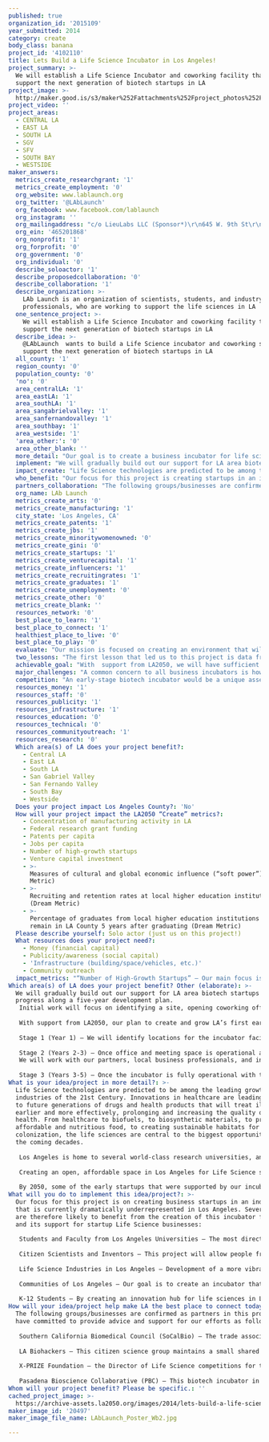 ```yaml
---
published: true
organization_id: '2015109'
year_submitted: 2014
category: create
body_class: banana
project_id: '4102110'
title: Lets Build a Life Science Incubator in Los Angeles!
project_summary: >-
  We will establish a Life Science Incubator and coworking facility that will
  support the next generation of biotech startups in LA
project_image: >-
  http://maker.good.is/s3/maker%252Fattachments%252Fproject_photos%252Fimages%252F20497%252Fdisplay%252FLAbLaunch_Poster_Wb2.jpg=c570x385
project_video: ''
project_areas:
  - CENTRAL LA
  - EAST LA
  - SOUTH LA
  - SGV
  - SFV
  - SOUTH BAY
  - WESTSIDE
maker_answers:
  metrics_create_researchgrant: '1'
  metrics_create_employment: '0'
  org_website: www.lablaunch.org
  org_twitter: '@LAbLaunch'
  org_facebook: www.facebook.com/lablaunch
  org_instagram: ''
  org_mailingaddress: "c/o LieuLabs LLC (Sponsor*)\r\n645 W. 9th St\r\n#110-244\r\nLos Angeles CA 90015\r\n\r\n*LAb Launch is in the process of incorporating as a 501(c)(3) non-profit organization. LieuLabs LLC has agreed to sponsor our application while we complete this process."
  org_ein: '465201868'
  org_nonprofit: '1'
  org_forprofit: '0'
  org_government: '0'
  org_individual: '0'
  describe_soloactor: '1'
  describe_proposedcollaboration: '0'
  describe_collaboration: '1'
  describe_organization: >-
    LAb Launch is an organization of scientists, students, and industry
    professionals, who are working to support the life sciences in LA
  one_sentence_project: >-
    We will establish a Life Science Incubator and coworking facility that will
    support the next generation of biotech startups in LA
  describe_idea: >-
    @LAbLaunch  wants to build a Life Science incubator and coworking space to
    support the next generation of biotech startups in LA
  all_county: '1'
  region_county: '0'
  population_county: '0'
  'no': '0'
  area_centralLA: '1'
  area_eastLA: '1'
  area_southLA: '1'
  area_sangabrielvalley: '1'
  area_sanfernandovalley: '1'
  area_southbay: '1'
  area_westside: '1'
  'area_other:': '0'
  area_other_blank: ''
  more_detail: "Our goal is to create a business incubator for life science-themed startups. We plan to create a co-working space that provides affordable research space, offices, and business support to the scientist entrepreneurs of LA.\r\n\r\nWith support from LA2050, we will create and grow a startup incubator that is tailored to the specific needs of the Life Science industry. This facility will offer affordable, high-quality lab space for research, as well as traditional Office-and-Internet business incubation space. We also aim to provide technical and financial support to biotech startups to ensure that they remain in Los Angeles to create jobs and grow our local high-tech economy. \r\n"
  implement: "We will gradually build out our support for LA area biotech startups as we progress along a five-year development plan. Initial work will focus on identifying a site, opening coworking office and laboratory space, and leveraging further support to reach our goals from philanthropy, investments, and professional services. \r\nAs this project develops and grows the number and diversity of tenant companies, we plan to develop more hands-on support to new Life Tech businesses in the form of business acceleration and investment opportunities through our partners. \r\n\r\nWith support from LA2050, our outline plan to create and grow LA’s first early-stage Life Science incubator is as follows:\r\n\r\nStage 1 (Year 1)  – We will identify locations for the incubator facility, and begin working with developers on a plan for the coworking space. At first, we will concentrate on opening office-style incubation space that can be ready to rent within one year of initial funding. This will allow us to welcome our first batch of startups from Digital Health and other virtual biotech spaces. Following office space, we will prioritize making shared meeting space available for local science education, citizen science groups, biotech investor networking, and other community-building purposes for the Life Science industry. \r\n\r\nStage 2 (Years 2-3) – Once office and meeting space is operational and generating facility income through tenancy, we will focus on opening “wet lab” research space (8,000-10,000 square feet), allowing the first biological research-intensive tenants to start up in the incubator. In addition to shared equipment and space, the incubator facility will provide services such as group purchasing, warehousing, and storage, to support the tenant companies and allow them to minimize their costs during their early-stage growth. We will also work with our partners, local business professionals, and investors to create a business accelerator program that will provide investment and support for new high-growth Life Science businesses in LA.\r\n\r\nStage 3 (Years 3-5) – Once the incubator is fully operational with tenant companies, we will focus on growing the base of tenant companies with a goal of expanding operations to a permanent facility (40,000+ square feet) this is designed specifically to house a growing number of startup businesses, provide quality training and education space, and a hub for investment and business startup activity for Life Sciences in Los Angeles.\r\n"
  impact_create: "Life Science technologies are predicted to be among the leading growth industries of the 21st Century. Innovations in healthcare are leading the way to future generations of drugs and health products that will treat illnesses earlier and more effectively, prolonging and increasing the quality of human health. From healthcare to biofuels, to biosynthetic materials, to providing affordable and nutritious food, to creating sustainable habitats for space colonization, the life sciences are central to the opportunities of the coming decades.\r\n\r\nLos Angeles is home to several world-class research universities, and thousands of talented young scientists. The Los Angeles metropolitan area is consistently among the top 5 employers in all categories of the Life Sciences nationwide. \r\nHowever, there is no entry-level business incubation space for biotech startups, and the few facilities that exist for more mature, growth-stage companies are consistently at or near full capacity. As a result, many scientists and inventors from Los Angeles are moving to other areas that are perceived as more supportive, such as San Francisco and San Diego, to start their biotech businesses.\r\n\r\nCreating an open, affordable space in Los Angeles for Life Science startups, along with business support and access to investors and advisers, is essential to stop and reverse this trend. Our facility will allow research discoveries from Los Angeles’ universities to stay in LA, grow into successful businesses, employ staff from the LA area, and lay down a strong foundation for the economy of the 21st Century. \r\n\r\nBy 2050, some of the early startups that were supported by our incubator will have grown into large, successful businesses, employing thousands of people across Los Angeles. The Founders of these successful companies will become the next generation of investors, as they use the profits from their success to invest capital into the next generation of innovation. Through this community of innovators in Life Sciences, we will be able to anchor a self-sustaining cycle of success and innovation in biotechnology, here in Los Angeles.\r\n"
  who_benefit: "Our focus for this project is creating startups in an industry that is currently dramatically underrepresented in Los Angeles. Several groups are therefore likely to benefit from the creation of this incubator facility and its support for Life Science startups:\r\n\r\nStudents and Faculty from Los Angeles Universities – The most direct and immediate benefit will be to the scientists and trainees of our area’s many institutions of higher learning. Innovators from our local universities and colleges will be able to access facilities and support to create businesses from their technologies, without leaving the area. Our open meeting space will allow for better networking with other scientists from across LA, as well as investors, business partners, and grantmakers.\r\n\r\nCitizen Scientists and Inventors – This project will allow people from across the LA area to access scientific expertise, technical advice, and professional networks to assist them in developing their ideas into practical technologies. As a central location for the life sciences in LA, individuals with limited knowledge of the industry will have access to collaborations and partnership with seasoned professionals and experts under the same roof.\r\n\r\nLife Science Industries in Los Angeles – Development of a more vibrant and productive biotech startup environment in Los Angeles would diminish the attraction of rival cities for LA’s startups. As a result, the industry as a whole would benefit in LA, with more jobs being created locally by the startup businesses, providing a broader and deeper pool of professional opportunities for biotech professionals in our area.\r\n\r\nCommunities of Los Angeles  – Our goal is to create an incubator that will allow a large number of biotech startups to be successful and grow locally. As these companies grow, they will need staff – a key feature of biotech is that it requires technical precision and adherence to strict safety protocols. In other words - biotech needs skilled labor: investment in the life sciences will create well-paying, professional jobs that will help reinvigorate our middle class.\r\n\r\nK-12 Students  – By creating an innovation hub for life sciences in LA, we also provide a central repository of local expertise for our industry. Meeting space(s) will be available for teaching, training, and other educational activities. Our coworking space will enable high-achieving students to safely perform research projects that school facilities cannot support."
  partners_collaboration: "The following groups/businesses are confirmed as partners in this project, and have committed to provide advice and support for our efforts as follows:\r\n\r\nSouthern California Biomedical Council (SoCalBio) – The trade association for life sciences in Southern California will provide access to investors and professional services for the startups launched through our incubator. Their regular investors’ events will provide a venue for our tenant companies to pitch their businesses and raise capital, as well as network with other industry professionals. The development of an incubator with coworking and open meeting space will provide groups such as SoCalBio dedicated biotech-themed space to hold meetings and events for industry and investors.\r\n\r\nLA Biohackers –  This citizen science group maintains a small shared laboratory space in downtown LA for small-scale experiments and group projects. The creation of a permanent biotech startup incubator would provide space for growth of their technologies and discoveries, as well as a venue for them to develop public open-access classes in biotechnology – an activity that they are currently unable to perform due to space constraints in their current location. Our partnership with the LA Biohackers will provide community outreach and independent development of public-centered education programs, while providing independent innovators with a permanent home in Los Angeles to grow their technologies into sustainable businesses.\r\n\r\nPasadena Bioscience Collaborative – This life science incubator in Pasadena currently supports 18 companies across three separate locations. The PBC will offer us experienced advice about running a life science incubator, and access to an existing base of investors and supporters of the Life Sciences industry from the San Gabriel Valley. Our collaboration will be mutually beneficial by expanding available space for startups, providing a link between the LA Basin and San Gabriel Valley biotech communities, and enhancing access between innovators and investors across the LA region.\r\n\r\nX-PRIZE Foundation – the Sr. Director of Life Science competitions for the X-PRIZE Foundation is a co-founder of this project. Our partnership will create access to publicity and competition opportunities for LA biotech startups and innovators, and our coworking space and incubator facility  will form a central role in the area’s responses to new X-Prize challenges in the Life Sciences.\r\n"
  org_name: LAb Launch
  metrics_create_arts: '0'
  metrics_create_manufacturing: '1'
  city_state: 'Los Angeles, CA'
  metrics_create_patents: '1'
  metrics_create_jbs: '1'
  metrics_create_minoritywomenowned: '0'
  metrics_create_gini: '0'
  metrics_create_startups: '1'
  metrics_create_venturecapital: '1'
  metrics_create_influencers: '1'
  metrics_create_recruitingrates: '1'
  metrics_create_graduates: '1'
  metrics_create_unemployment: '0'
  metrics_create_other: '0'
  metrics_create_blank: ''
  resources_network: '0'
  best_place_to_learn: '1'
  best_place_to_connect: '1'
  healthiest_place_to_live: '0'
  best_place_to_play: '0'
  evaluate: "Our mission is focused on creating an environment that will foster the creation of high-growth startup businesses. Our metrics of success will therefore be focused both on the success of the incubator facility itself, and on the success of the incubator’s startup tenants.\r\n\r\nSpecifically, we aim to collect and measure the following metrics to evaluate our success:\r\n\r\n1)\tNumber of Startups launched.\r\n2)\tNumber of LA area jobs created by a) our facility b) our tenant startups\r\n3)\tTotal Private Investment in a) our facility b) our tenant startups\r\n4)\tTotal Public Funding (i.e. State/Federal Research Grants) in a) our facility b) our tenant startups\r\n5)\tPublic valuation of companies that have graduated from our incubator\r\n"
  two_lessons: "The first lesson that led us to this project is data from the Life Sciences industry itself: Los Angeles is one of the top 5 cities in the USA by employment for the life science industry, but lags well behind other cities that have smaller biotech footprints, including San Francisco, San Diego, and Boston, in terms of entrepreneurial activity. The reason for this is that, although these other cities have smaller overall biotech workforces, they have both facilities to incubate early-stage startup businesses, and an activist investor community in the life sciences – made up primarily of individuals who were once themselves startup entrepreneurs in those cities. \r\n\r\nWe learned that if Los Angeles is to lead the world in biotech, then we need to create a supportive community for life science entrepreneurs here in LA.\r\n\r\nThe second factor that has guided us is the trend of urban development in Los Angeles.  Collaboration is key to innovation, but due to its sprawling nature, Los Angeles has historically suffered from a lack of interaction between its institutions of higher education and research. We view the development of rapid transit across LA as a game-changer in this regard; the growing light rail system will soon connect the major research universities and research institutions in Pasadena/SGV (CalTech, City of Hope), East LA (CSULA, USC-HSC), Downtown (USC), the Westside (UCLA),  and South Bay (UCLA-Harbor, CSULB). As this system develops, it creates opportunities for easier access to facilities and people in these centers for collaborators from across LA. We envision that a coworking incubator space in the general area of downtown LA will serve as a hub to link together all of the LA centers of excellence, and drive collaborative innovation across the region.\r\n"
  achievable_goal: "With  support from LA2050, we will have sufficient startup capital to begin moving forward on this project. We will be able to employ an initial staff to begin the first stage of our project plan. The specific goals for this one-year initial program are:\r\n\r\n1)\tIdentify and rent a temporary coworking office space for “digital health” and other “virtual biotech” tenants to establish incubator activity, and begin assisting startups in this space.\r\n2)\tIdentify a site for a permanent incubator facility with research labs. Partner with developers & investors to begin the process of planning renovation & construction.\r\n3)\tBring together a network of investors & advisers that will commit to supporting the incubator and its tenant startups going forward. Work with partners to establish an investment fund or angel group that will be available to provide intimate business growth support (i.e. an accelerator program) and investment to the biotech startups in our incubator.\r\n\r\nWith $100,000 in startup funding from the LA2050 competition, we believe that these aims are very achievable for our project. A key focus for our team will be to build on this award by reaching out to the broader philanthropic community, industry partners, and State/Federal grant agencies for further funding. With a professional staff and publicity created by the LA2050 competition, we believe that we can leverage a substantial amount of funding that will be necessary to drive this project to full completion.\r\n"
  major_challenges: "A common concern to all business incubators is how the incubator itself can be self-sustaining, while offering high-level service to its tenants. Businesses that have been successful in this space share two key characteristics: they have support from the local community, and strong links to active and involved investors. \r\n\r\nWe plan to work with a broad network of advisors from both public and private sectors, local investment groups and institutes of higher learning. We intend to provide high-quality support to life science startups in LA, wherever they come from, and whatever their path to the market. Therefore, we will work with our partners across the region to identify opportunities for the development of our companies, while being mindful of the differing needs of the various communities we will serve.\r\n\r\nBy developing an investor-led accelerator program, and/or seed fund as the final stage of our multi-year strategy, we intend to create a long-term, sustainable endeavor through equity investments in our most promising startups. Income generated through these investments will form the basis of long-term sustainability for our activities in Life Science incubation.\r\n"
  competition: "An early-stage biotech incubator would be a unique asset in Los Angeles. \r\n\r\nSimilar entities already exist in the Bay Area (QB3, Berkeley BioLabs) and San Diego (BioTech and Beyond, Janssen Labs).\r\n\r\nA key advisor for our group is an incubator in Pasadena (Pasadena Bioscience Collaborative) that caters to growth-stage startup companies: i.e. those that already have seed funding and a clear business growth strategy. We are also partnering with LA Biohackers, a citizen science group. LA Biohackers maintains a small coworking lab, but does not have the facilities necessary to further develop and commercialize their innovations. A facility such as we are proposing would be necessary for their members to take the next step in turning a discovery into a product that investors would be willing to help develop.\r\n\r\nA biotech incubator that focuses on early-stage companies, with coworking space and shared equipment, therefore fills a gap that exists between the work of academic and citizen scientists in LA, and the availability of space and funding to commercialize their ideas. \r\n"
  resources_money: '1'
  resources_staff: '0'
  resources_publicity: '1'
  resources_infrastructure: '1'
  resources_education: '0'
  resources_technical: '0'
  resources_communityoutreach: '1'
  resources_research: '0'
  Which area(s) of LA does your project benefit?:
    - Central LA
    - East LA
    - South LA
    - San Gabriel Valley
    - San Fernando Valley
    - South Bay
    - Westside
  Does your project impact Los Angeles County?: 'No'
  How will your project impact the LA2050 “Create” metrics?:
    - Concentration of manufacturing activity in LA
    - Federal research grant funding
    - Patents per capita
    - Jobs per capita
    - Number of high-growth startups
    - Venture capital investment
    - >-
      Measures of cultural and global economic influence (“soft power”) (Dream
      Metric)
    - >-
      Recruiting and retention rates at local higher education institutions
      (Dream Metric)
    - >-
      Percentage of graduates from local higher education institutions that
      remain in LA County 5 years after graduating (Dream Metric)
  Please describe yourself: Solo actor (just us on this project!)
  What resources does your project need?:
    - Money (financial capital)
    - Publicity/awareness (social capital)
    - 'Infrastructure (building/space/vehicles, etc.)'
    - Community outreach
  impact_metrics: "“Number of High-Growth Startups” – Our main focus is to create high-growth startups. The life science industry is one of the fastest-growing and most innovative industries of the 21st Century. We aim to make Los Angeles the center of this growth.\r\n\r\n“Jobs per Capita” – In addition to jobs created directly by our incubator facility, our startup tenants, and businesses graduating from the incubator will need to hire staff from the Los Angeles area as they expand and grow.\r\n\r\n“Patents per Capita” – By providing a venue for life science startups to incubate and grow locally, more discoveries, patents and other intellectual property assets will be created, and remain in the LA area.\r\n\r\n“Venture Capital Investment” – A key long-term goal for our facility is to host an investment group, or an acceleration fund, to support and develop our tenant companies. The attractiveness of a biotech industry-focused facility and its resident community of innovative life scientists will create new opportunities for Venture Capital to invest in LA-based biotech startups and people.\r\n\r\n“Federal Research Grant Funding” – Our facility will provide the support and shared equipment necessary to allow startups to apply for Federal R&D Awards, such as SBIR/STTR small business grants from the National Institutes of Health. \r\n\r\n“Concentration of Manufacturing Activity in LA” – As life science startups become established in our incubator, they will need to hire staff and build manufacturing facilities to actually make their products. By keeping these young companies in the LA region during their incubation phase, they are far more likely to stay in the area as they grow and expand.\r\n\r\n“Recruiting and Retention Rates at Local Higher Ed.” – Students increasingly look at institutions of higher education with an eye on opportunities to start their own company post-graduation. The presence of a supportive incubator facility and community of scientist-innovators will be a powerful new draw to students for our local Universities.\r\n\r\n“Percentage of Grads from Local Higher Ed. Remaining in LA 5Yrs Post-Grad.” – By building a life science incubator in LA, we will allow entrepreneurial life scientists to found their startups here in LA, rather than move to San Francisco/San Diego, where there are already such facilities to support their businesses. This incubator will allow LA to retain more of its best students in the life science after graduation at local institutions.\r\n"
Which area(s) of LA does your project benefit? Other (elaborate): >-
  We will gradually build out our support for LA area biotech startups as we
  progress along a five-year development plan. 
   Initial work will focus on identifying a site, opening coworking office and laboratory space, and leveraging further support to reach our goals from philanthropy, investments, and professional services. As this project develops, and the number of tenant startups grows, we plan to develop more hands-on support to new Life Tech businesses in the form of business acceleration and investment opportunities through our partners. 
   
   With support from LA2050, our plan to create and grow LA’s first early-stage Life Science incubator is as follows:
   
   Stage 1 (Year 1) – We will identify locations for the incubator facility, and begin working with developers on a development plan. At first, we will concentrate on opening office-style incubation space that can be ready to rent within one year of initial funding. This will allow us to welcome our first batch of startups from Digital Health and other virtual biotech spaces. Following office space, we will prioritize making shared meeting space available for local science education, citizen science groups, biotech investor networking, and other community-building purposes for the Life Science industry. 
   
   Stage 2 (Years 2-3) – Once office and meeting space is operational and generating facility income through tenancy, we will focus on opening “wet lab” research space (8,000-10,000 square feet), allowing the first biological research-intensive tenants to start up in the incubator. In addition to shared equipment and space, the incubator facility will provide services such as group purchasing, warehousing, and storage, to support the tenant companies and allow them to minimize their costs during their early-stage growth. 
   We will work with our partners, local business professionals, and investors to create a business accelerator program that will provide investment and support for new high-growth Life Science businesses in LA.
   
   Stage 3 (Years 3-5) – Once the incubator is fully operational with tenant companies, we will focus on growing the base of tenant companies with a goal of expanding operations to a permanent facility (40,000+ square feet) this is designed specifically to house a growing number of startup businesses, provide quality training and education space, and a hub for investment and business startup activity for Life Sciences in Los Angeles.
What is your idea/project in more detail?: >-
  Life Science technologies are predicted to be among the leading growth
  industries of the 21st Century. Innovations in healthcare are leading the way
  to future generations of drugs and health products that will treat illnesses
  earlier and more effectively, prolonging and increasing the quality of human
  health. From healthcare to biofuels, to biosynthetic materials, to providing
  affordable and nutritious food, to creating sustainable habitats for space
  colonization, the life sciences are central to the biggest opportunities of
  the coming decades.
   
   Los Angeles is home to several world-class research universities, and thousands of talented young scientists. The Los Angeles metropolitan area is consistently among the top 5 employers in the Life Sciences nationwide. However, there is no entry-level business incubation space for biotech startups, and the few facilities that exist for more mature, growth-stage companies are consistently at or near full capacity. As a result, many scientists and inventors from Los Angeles are moving to other areas that are perceived as more supportive, such as San Francisco and San Diego, to start their biotech businesses.
   
   Creating an open, affordable space in Los Angeles for Life Science startups, along with business support and access to investors and advisers, is essential to reversing this trend. Our facility will allow research discoveries from Los Angeles’ universities to stay in LA, grow into successful businesses, employ staff from the LA area, and lay down a strong foundation for the economy of the 21st Century. 
   
   By 2050, some of the early startups that were supported by our incubator will have grown into large, successful businesses, employing thousands of people across Los Angeles. The Founders of these successful companies will become the next generation of investors, as they use the profits from their success to invest capital into the next generation of innovation. Through this community of innovators in Life Sciences, we will be able to anchor a self-sustaining cycle of success and innovation in biotechnology here in Los Angeles.
What will you do to implement this idea/project?: >-
  Our focus for this project is on creating business startups in an industry
  that is currently dramatically underrepresented in Los Angeles. Several groups
  are therefore likely to benefit from the creation of this incubator facility
  and its support for startup Life Science businesses:
   
   Students and Faculty from Los Angeles Universities – The most direct and immediate benefit will be to the scientists and trainees of our area’s many institutions of higher learning. Innovators from our local universities and colleges will be able to access facilities and support to develop businesses for their technologies, without leaving the area. Our open meeting space will allow for better networking with other scientists from across LA, as well as investors, business partners, and grantmakers.
   
   Citizen Scientists and Inventors – This project will allow people from across the LA area to access scientific expertise, technical advice, and professional networks to assist them in developing their ideas into practical technologies. With a central location for the life sciences in LA, individuals with limited knowledge of the industry will have access to collaborations and partnership with seasoned professionals and experts under the same roof.
   
   Life Science Industries in Los Angeles – Development of a more vibrant and productive biotech startup environment in Los Angeles would diminish the attraction of rival cities for LA’s startups. As a result, the industry as a whole would benefit in LA, with more jobs being created locally by startup businesses, providing a broader and deeper pool of professional opportunities for biotech professionals in our area.
   
   Communities of Los Angeles – Our goal is to create an incubator that will allow many biotech startups to be successful and develop locally. As these companies grow, they will need staff – a key feature of biotech is that it requires technical precision and adherence to strict safety protocols. In other words, biotech needs skilled labor: investment in the life sciences will create well-paying, professional jobs that will help reinvigorate our middle class.
   
   K-12 Students – By creating an innovation hub for life sciences in LA, we also provide a central repository of expertise for our industry. Meeting space(s) will be available for teaching and other types of educational activities. Our coworking space will enable students to perform research studies that are beyond the capabilities of their own school's facilities.
How will your idea/project help make LA the best place to connect today? In LA2050?: >-
  The following groups/businesses are confirmed as partners in this project, and
  have committed to provide advice and support for our efforts as follows:
   
   Southern California Biomedical Council (SoCalBio) – The trade association for life sciences in Southern California will provide access to investors and professional services for the startups launched through our incubator. Their regular investors’ events will provide a venue for our tenant companies to pitch their businesses and raise capital, as well as network with other industry professionals. The development of an incubator with coworking and open meeting space will provide groups such as SoCalBio dedicated biotech-themed space to hold meetings and events for industry and investors.
   
   LA Biohackers – This citizen science group maintains a small shared laboratory space in downtown LA for small-scale experiments and group projects. The creation of a permanent biotech startup incubator would provide space for growth of their technologies and discoveries, as well as a venue for them to develop public open-access classes in biotechnology – an activity that they are currently unable to perform due to space constraints in their current location. Our partnership with the LA Biohackers will provide community outreach and independent development of public-centered education programs, while providing independent innovators with a permanent home in Los Angeles to grow their technologies into sustainable businesses.
   
   X-PRIZE Foundation – the Director of Life Science competitions for the X-PRIZE Foundation is a co-founder of this project. This will ensure that LA-based innovators have access to new competitions and opportunities. A new Life Science incubator in LA will form a central role in promoting and supporting LA innovators' responses to new X-Prize challenges in the Life Sciences.
   
   Pasadena Bioscience Collaborative (PBC) – This biotech incubator in Pasadena currently supports 18 companies across three separate locations. The PBC will offer us experienced advice about running a life science incubator, and access to an existing base of investors and supporters of the Life Sciences industry from the San Gabriel Valley. Our collaboration will be mutually beneficial by expanding available space for startups, providing a link between the LA Basin and San Gabriel Valley biotech communities, and enhancing access between innovators and investors across the LA region.
Whom will your project benefit? Please be specific.: ''
cached_project_image: >-
  https://archive-assets.la2050.org/images/2014/lets-build-a-life-science-incubator-in-los-angeles/maker.good.is/s3/maker%252Fattachments%252Fproject_photos%252Fimages%252F20497%252Fdisplay%252FLAbLaunch_Poster_Wb2.jpg=c570x385.jpg
maker_image_id: '20497'
maker_image_file_name: LAbLaunch_Poster_Wb2.jpg

---
```

